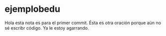 # ejemplobedu
Hola esta nota es para el primer commit.
Ésta es otra oración porque aún no sé escribr código.
Ya le estoy agarrando.